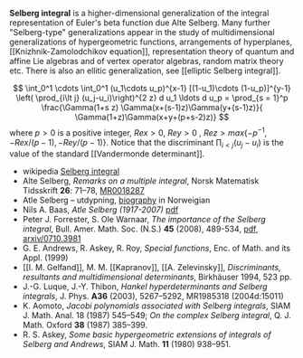 __Selberg integral__ is a higher-dimensional generalization of the integral representation of Euler's beta function due Alte Selberg. Many further "Selberg-type" generalizations appear in the study of multidimensional generalizations of hypergeometric functions, arrangements of hyperplanes, [[Knizhnik-Zamolodchikov equation]], representation theory of quantum and affine Lie algebras and of vertex operator algebras, random matrix theory etc. There is also an ellitic generalization, see [[elliptic Selberg integral]].

$$
\int_0^1 \cdots \int_0^1 (u_1\cdots u_p)^{x-1} [(1-u_1)\cdots (1-u_p)]^{y-1} \left( \prod_{i\lt j} (u_j-u_i)\right)^{2 z} d u_1 \ldots d u_p =
\prod_{s = 1}^p \frac{\Gamma(1+s z) \Gamma(x+(s-1)z)\Gamma(y+(s-1)z)}{ \Gamma(1+z)\Gamma(x+y+(p+s-2)z)}
$$
where $p\gt 0$ is a positive integer, $Re x\gt 0$, $Re y\gt 0$ , $Re z \gt max\{-p^{-1},- Re x/(p-1), - Re y/(p-1)\}$. Notice that the discriminant $\prod_{i\lt j} (u_j-u_i)$ is the value of the standard [[Vandermonde determinant]].

* wikipedia [Selberg integral](http://en.wikipedia.org/wiki/Selberg_integral)
* Alte Selberg, _Remarks on a multiple integral_, Norsk Matematisk Tidsskrift __26__: 71&#8211;78, [MR0018287](http://www.ams.org/mathscinet-getitem?mr=0018287)
* Atle Selberg &#8211; utdypning, [biography](http://snl.no/.nbl_biografi/Atle_Selberg/utdypning) in Norweigian
* Nils A. Baas, _Atle Selberg (1917-2007)_ [pdf](http://www.math.ntnu.no/~baas/Atle_Selberg_en.pdf)
* Peter J. Forrester, S. Ole Warnaar, _The importance of the Selberg integral_, Bull. Amer. Math. Soc. (N.S.) __45__ (2008), 489-534, [pdf](http://www.ams.org/journals/bull/2008-45-04/S0273-0979-08-01221-4/S0273-0979-08-01221-4.pdf), [arxiv/0710.3981](http://arxiv.org/abs/0710.3981) 
* G. E. Andrews, R. Askey, R. Roy, _Special functions_, Enc. of Math. and its Appl. (1999)
* [[I. M. Gelfand]], M. M. [[Kapranov]], [[A. Zelevinsky]], _Discriminants, resultants and multidimensional determinants_, Birkh&#228;user 1994, 523 pp.
* J.-G. Luque, J.-Y. Thibon, _Hankel hyperdeterminants and Selberg integrals_, J. Phys. __A36__ (2003), 5267&#8211;5292,  MR1985318 (2004d:15011)
* K. Aomoto, _Jacobi polynomials associated with Selberg integrals_, SIAM
J. Math. Anal. 18 (1987) 545&#8211;549; _On the complex Selberg integral_, Q. J. Math. Oxford __38__ (1987) 385&#8211;399.
* R. S. Askey, _Some basic hypergeometric extensions of integrals of Selberg and Andrews_, SIAM J. Math. __11__ (1980) 938&#8211;951.